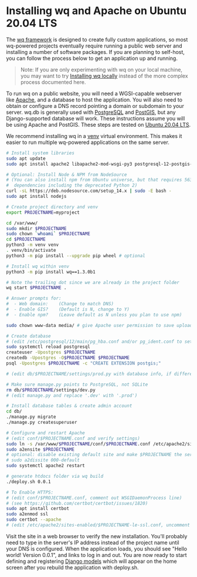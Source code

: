 Installing wq and Apache on Ubuntu 20.04 LTS
============================================

The [wq framework] is designed to create fully custom applications, so most wq-powered projects eventually require running a public web server and installing a number of software packages.  If you are planning to self-host, you can follow the process below to get an application up and running.

> Note: If you are only experimenting with wq on your local machine, you may want to try [Installing wq locally][setup-local] instead of the more complex process documented here.

To run wq on a public website, you will need a WGSI-capable webserver like [Apache], and a database to host the application.  You will also need to obtain or configure a DNS record pointing a domain or subdomain to your server.  wq.db is generally used with [PostgreSQL] and [PostGIS], but any Django-supported database will work.  These instructions assume you will be using Apache and PostGIS.  These steps are tested on [Ubuntu 20.04 LTS][Ubuntu].

We recommend installing wq in a [venv] virtual environment.  This makes it easier to run multiple wq-powered applications on the same server.

```bash
# Install system libraries
sudo apt update
sudo apt install apache2 libapache2-mod-wsgi-py3 postgresql-12-postgis-3 python3-venv

# Optional: Install Node & NPM from NodeSource
# (You can also install npm from Ubuntu universe, but that requires 563MB of
#  dependencies including the deprecated Python 2)
curl -sL https://deb.nodesource.com/setup_14.x | sudo -E bash -
sudo apt install nodejs

# Create project directory and venv
export PROJECTNAME=myproject

cd /var/www/
sudo mkdir $PROJECTNAME
sudo chown `whoami` $PROJECTNAME
cd $PROJECTNAME
python3 -m venv venv
. venv/bin/activate
python3 -m pip install --upgrade pip wheel # optional

# Install wq within venv
python3 -m pip install wq==1.3.0b1

# Note the trailing dot since we are already in the project folder
wq start $PROJECTNAME .

# Answer prompts for:
#  - Web domain:    (Change to match DNS)
#  - Enable GIS?    (Default is N, change to Y)
#  - Enable npm?    (Leave default as N unless you plan to use npm)

sudo chown www-data media/ # give Apache user permission to save uploads

# Create database
# (edit /etc/postgresql/12/main/pg_hba.conf and/or pg_ident.conf to set permissions)
sudo systemctl reload postgresql
createuser -Upostgres $PROJECTNAME
createdb -Upostgres -O$PROJECTNAME $PROJECTNAME
psql -Upostgres $PROJECTNAME -c "CREATE EXTENSION postgis;"

# (edit db/$PROJECTNAME/settings/prod.py with database info, if different than above)

# Make sure manage.py points to PostgreSQL, not SQLite
rm db/$PROJECTNAME/settings/dev.py
# (edit manage.py and replace '.dev' with '.prod')

# Install database tables & create admin account
cd db/
./manage.py migrate
./manage.py createsuperuser

# Configure and restart Apache
# (edit conf/$PROJECTNAME.conf and verify settings)
sudo ln -s /var/www/$PROJECTNAME/conf/$PROJECTNAME.conf /etc/apache2/sites-available/
sudo a2ensite $PROJECTNAME
# optional: disable existing default site and make $PROJECTNAME the server default
# sudo a2dissite 000-default
sudo systemctl apache2 restart

# generate htdocs folder via wq build
./deploy.sh 0.0.1

# To Enable HTTPS:
# (edit conf/$PROJECTNAME.conf, comment out WSGIDaemonProcess line)
# (see https://github.com/certbot/certbot/issues/1820)
sudo apt install certbot
sudo a2enmod ssl
sudo certbot --apache
# (edit /etc/apache2/sites-enabled/$PROJECTNAME-le-ssl.conf, uncomment WSGIDaemonProcess line)
```

Visit the site in a web browser to verify the new installation.  You'll probably need to type in the server's IP address instead of the project name until your DNS is configured.  When the application loads, you should see "Hello world! Version 0.0.1", and links to log in and out.  You are now ready to start defining and registering [Django models] which will appear on the home screen after you rebuild the application with deploy.sh.

[install wq]: ./setup.md
[setup-local]: ./setup-local.md
[Ubuntu]: http://www.ubuntu.com/
[venv]: https://docs.python.org/3/library/venv.html
[Django models]: ./data-model.md

[wq framework]: ./intro.md
[Apache]: http://httpd.apache.org/
[PostgreSQL]: http://www.postgresql.org/
[PostGIS]: http://postgis.net/
[projects]: https://wq.io/projects/
[contact]: https://wq.io/community
